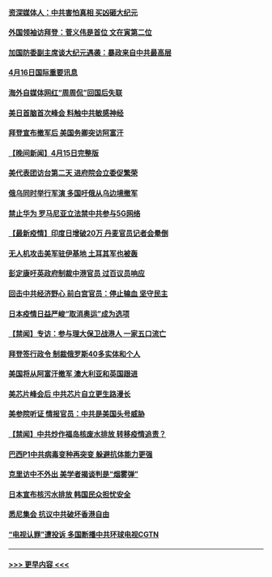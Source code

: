 #### [资深媒体人：中共害怕真相 买凶砸大纪元](../pages/prog202/a103097523.md?t=04162152) 
#### [外国领袖访拜登：菅义伟是首位 文在寅第二位](../pages/prog202/a103097422.md?t=04162152) 
#### [加国防委副主席谈大纪元遇袭：暴政来自中共最高层](../pages/prog202/a103097454.md?t=04162152) 
#### [4月16日国际重要讯息](../pages/prog202/a103097416.md?t=04162152) 
#### [海外自媒体网红“周周侃”回国后失联](../pages/prog202/a103097323.md?t=04162152) 
#### [美日首脑首次峰会 料触中共敏感神经](../pages/prog202/a103097320.md?t=04162152) 
#### [拜登宣布撤军后 美国务卿突访阿富汗](../pages/prog202/a103097029.md?t=04162152) 
#### [【晚间新闻】4月15日完整版](../pages/prog202/a103097234.md?t=04162152) 
#### [美代表团访台第二天 进府院会立委促繁荣](../pages/prog202/a103097162.md?t=04162152) 
#### [俄乌同时举行军演 多国吁俄从乌边境撤军](../pages/prog202/a103096774.md?t=04162152) 
#### [禁止华为 罗马尼亚立法禁中共参与5G网络](../pages/prog202/a103097118.md?t=04162152) 
#### [【最新疫情】印度日增破20万 丹麦官员记者会晕倒](../pages/prog202/a103096874.md?t=04162152) 
#### [无人机攻击美军驻伊基地 土耳其军也被轰](../pages/prog202/a103097072.md?t=04162152) 
#### [彭定康吁英政府制裁中港官员 过百议员响应](../pages/prog202/a103097031.md?t=04162152) 
#### [回击中共经济野心 前白宫官员：停止输血 坚守民主](../pages/prog202/a103097047.md?t=04162152) 
#### [日本疫情日益严峻“取消奥运”成为选项](../pages/prog202/a103097012.md?t=04162152) 
#### [【禁闻】专访：参与理大保卫战港人 一家五口流亡](../pages/prog202/a103096842.md?t=04162152) 
#### [拜登签行政令 制裁俄罗斯40多实体和个人](../pages/prog202/a103096871.md?t=04162152) 
#### [美国将从阿富汗撤军 澳大利亚和英国跟进](../pages/prog202/a103096868.md?t=04162152) 
#### [美芯片峰会后 中共芯片自立更生路漫长](../pages/prog202/a103096877.md?t=04162152) 
#### [美参院听证 情报官员：中共是美国头号威胁](../pages/prog202/a103096862.md?t=04162152) 
#### [【禁闻】中共炒作福岛核废水排放 转移疫情追责？](../pages/prog202/a103096854.md?t=04162152) 
#### [巴西P1中共病毒变种再突变 躲避抗体能力更强](../pages/prog202/a103096765.md?t=04162152) 
#### [克里访中不外出 美学者揭谈判是“烟雾弹”](../pages/prog202/a103096815.md?t=04162152) 
#### [日本宣布核污水排放 韩国民众担忧安全](../pages/prog202/a103096802.md?t=04162152) 
#### [悉尼集会 抗议中共破坏香港自由](../pages/prog202/a103096780.md?t=04162152) 
#### [“电视认罪”遭投诉 多国断播中共环球电视CGTN](../pages/prog202/a103096692.md?t=04162152) 

----
#### [ >>> 更早内容 <<< ](../indexes/prog202-earlier.md)
